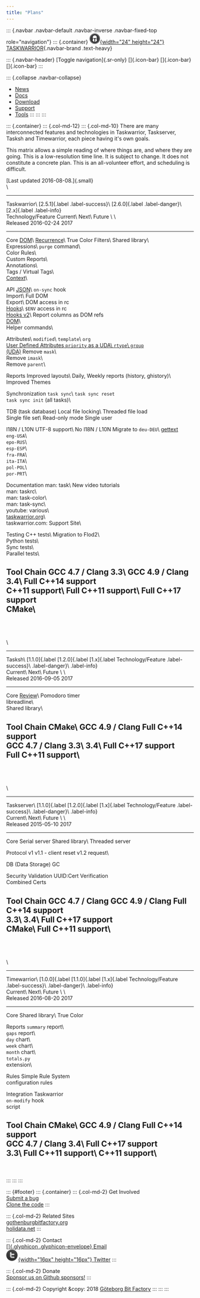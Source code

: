 ```yaml
---
title: "Plans"
---
```


::: {.navbar .navbar-default .navbar-inverse .navbar-fixed-top role="navigation"}
::: {.container}
[![](/images/tw-s.png){width="24" height="24"} TASKWARRIOR](/){.navbar-brand
.text-heavy}

::: {.navbar-header}
[Toggle navigation]{.sr-only} []{.icon-bar} []{.icon-bar} []{.icon-bar}
:::

::: {.collapse .navbar-collapse}
-   [News](/news/)
-   [Docs](/docs/)
-   [Download](/download/)
-   [Support](/support/)
-   [Tools](/tools/)
:::
:::
:::

::: {.container}
::: {.col-md-12}
::: {.col-md-10}
There are many interconnected features and technologies in Taskwarrior,
Taskserver, Tasksh and Timewarrior, each piece having it\'s own goals.

This matrix allows a simple reading of where things are, and where they are
going. This is a low-resolution time line. It is subject to change. It does not
constitute a concrete plan. This is an all-volunteer effort, and scheduling is
difficult.

[Last updated 2016-08-08.]{.small}\
\

  -------------------------------------------------------------------------------------------------------------------------------------------------------------------------
  Taskwarrior\              [2.5.1]{.label .label-success}\               [2.6.0]{.label .label-danger}\                [2.x]{.label .label-info}\
  Technology/Feature        Current\                                      Next\                                         Future
                            \                                             \                                             
                            Released 2016-02-24                           2017                                          
  ------------------------- --------------------------------------------- --------------------------------------------- ---------------------------------------------------
  Core                      [DOM](/docs/dom.html)\                        [Recurrence](/docs/design/recurrence.html)\   True Color
                            Filters\                                      Shared library\                               
                            Expressions\                                  `purge` command\                              
                            Color Rules\                                                                                
                            Custom Reports\                                                                             
                            Annotations\                                                                                
                            Tags / Virtual Tags\                                                                        
                            [Context](/docs/context.html)\                                                              

  API                       [JSON](/docs/design/task.html)\                                                             `on-sync` hook\
                            Import\                                                                                     Full DOM\
                            Export\                                                                                     DOM access in rc\
                            [Hooks](/docs/hooks.html)\                                                                  `$ENV` access in rc\
                            [Hooks v2](/docs/hooks2.html)\                                                              Report columns as DOM refs\
                            [DOM](/docs/dom.html)\                                                                      
                            Helper commands\                                                                            

  Attributes\               `modified`\                                   `template`\                                   `org`\
  [User Defined Attributes  `priority` as a UDA\                          `rtype`\                                      `group`\
  (UDA)](/docs/udas.html)                                                 Remove `mask`\                                
                                                                          Remove `imask`\                               
                                                                          Remove `parent`\                              

  Reports                   Improved layouts\                             Daily, Weekly reports (history, ghistory)\    
                            Improved Themes                                                                             

  Synchronization           `task sync`\                                                                                `task sync reset`\
                            `task sync init` (all tasks)\                                                               

  TDB (task database)       Local file locking\                                                                         Threaded file load\
                            Single file set\                                                                            Read-only mode
                            Single user                                                                                 

  I18N / L10N               UTF-8 support\                                No I18N / L10N                                Migrate to
                            `deu-DEU`\                                                                                  [gettext](https://www.gnu.org/software/gettext/)\
                            `eng-USA`\                                                                                  
                            `epo-RUS`\                                                                                  
                            `esp-ESP`\                                                                                  
                            `fra-FRA`\                                                                                  
                            `ita-ITA`\                                                                                  
                            `pol-POL`\                                                                                  
                            `por-PRT`\                                                                                  

  Documentation             man: task\                                                                                  New video tutorials\
                            man: taskrc\                                                                                
                            man: task-color\                                                                            
                            man: task-sync\                                                                             
                            youtube: various\                                                                           
                            [taskwarrior.org](https://taskwarrior.org)\                                                 
                            taskwarrior.com: Support Site\                                                              

  Testing                   C++ tests\                                    Migration to Flod2\                           
                            Python tests\                                                                               
                            Sync tests\                                                                                 
                            Parallel tests\                                                                             

  Tool Chain                GCC 4.7 / Clang 3.3\                          GCC 4.9 / Clang 3.4\                          Full C++14 support\
                            C++11 support\                                Full C++11 support\                           Full C++17 support\
                            CMake\                                                                                      
  -------------------------------------------------------------------------------------------------------------------------------------------------------------------------

\
\
\
\

  -------------------------------------------------------------------------------------------
  Tasksh\              [1.1.0]{.label                 [1.2.0]{.label      [1.x]{.label
  Technology/Feature   .label-success}\               .label-danger}\     .label-info}\
                       Current\                       Next\               Future
                       \                              \                   
                       Released 2016-09-05            2017                
  -------------------- ------------------------------ ------------------- -------------------
  Core                 [Review](/docs/review.html)\                       Pomodoro timer\
                       libreadline\                                       
                       Shared library\                                    

  Tool Chain           CMake\                         GCC 4.9 / Clang     Full C++14 support\
                       GCC 4.7 / Clang 3.3\           3.4\                Full C++17 support\
                                                      Full C++11 support\ 
  -------------------------------------------------------------------------------------------

\
\
\
\

  --------------------------------------------------------------------------------
  Taskserver\          [1.1.0]{.label      [1.2.0]{.label      [1.x]{.label
  Technology/Feature   .label-success}\    .label-danger}\     .label-info}\
                       Current\            Next\               Future
                       \                   \                   
                       Released 2015-05-10 2017                
  -------------------- ------------------- ------------------- -------------------
  Core                 Serial server       Shared library\     Threaded server

  Protocol             v1                  v1.1 - client reset v1.2
                                           request\            

  DB (Data Storage)                                            GC

  Security             Validation                              UUID:Cert
                                                               Verification\
                                                               Combined Certs

  Tool Chain           GCC 4.7 / Clang     GCC 4.9 / Clang     Full C++14 support\
                       3.3\                3.4\                Full C++17 support\
                       CMake\              Full C++11 support\ 
  --------------------------------------------------------------------------------

\
\
\
\

  --------------------------------------------------------------------------------
  Timewarrior\         [1.0.0]{.label      [1.1.0]{.label      [1.x]{.label
  Technology/Feature   .label-success}\    .label-danger}\     .label-info}\
                       Current\            Next\               Future
                       \                   \                   
                       Released 2016-08-20 2017                
  -------------------- ------------------- ------------------- -------------------
  Core                 Shared library\                         True Color

  Reports              `summary` report\                       
                       `gaps` report\                          
                       `day` chart\                            
                       `week` chart\                           
                       `month` chart\                          
                       `totals.py`                             
                       extension\                              

  Rules                Simple                                  Rule System\
                       configuration rules                     

  Integration          Taskwarrior                             
                       `on-modify` hook                        
                       script                                  

  Tool Chain           CMake\              GCC 4.9 / Clang     Full C++14 support\
                       GCC 4.7 / Clang     3.4\                Full C++17 support\
                       3.3\                Full C++11 support\ 
                       C++11 support\                          
  --------------------------------------------------------------------------------

\
\
:::
:::
:::

::: {#footer}
::: {.container}
::: {.col-md-2}
Get Involved\
[Submit a bug](https://github.com/GothenburgBitFactory/taskwarrior/issues)\
[Clone the code](https://github.com/GothenburgBitFactory/taskwarrior)
:::

::: {.col-md-2}
Related Sites\
[gothenburgbitfactory.org](https://gothenburgbitfactory.org)\
[holidata.net](https://holidata.net)
:::

::: {.col-md-2}
Contact\
[[]{.glyphicon .glyphicon-envelope} Email](mailto:support@taskwarrior.org)\
[![](/images/twitter_dark.png){width="16px" height="16px"}
Twitter](https://twitter.com/taskwarrior)
:::

::: {.col-md-2}
Donate\
[Sponsor us on Github
sponsors!](https://github.com/sponsors/GothenburgBitFactory)
:::

::: {.col-md-2}
Copyright &copy: 2018 [Göteborg Bit Factory](/about.html)
:::
:::
:::

